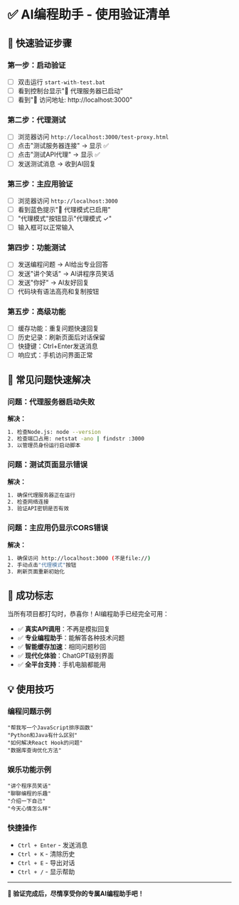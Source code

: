 # ✅ AI编程助手 - 使用验证清单

## 🎯 快速验证步骤

### 第一步：启动验证
- [ ] 双击运行 `start-with-test.bat`
- [ ] 看到控制台显示"🚀 代理服务器已启动"
- [ ] 看到"📱 访问地址: http://localhost:3000"

### 第二步：代理测试
- [ ] 浏览器访问 `http://localhost:3000/test-proxy.html`
- [ ] 点击"测试服务器连接" → 显示 ✅
- [ ] 点击"测试API代理" → 显示 ✅
- [ ] 发送测试消息 → 收到AI回复

### 第三步：主应用验证
- [ ] 浏览器访问 `http://localhost:3000`
- [ ] 看到蓝色提示"🚀 代理模式已启用"
- [ ] "代理模式"按钮显示"代理模式 ✓"
- [ ] 输入框可以正常输入

### 第四步：功能测试
- [ ] 发送编程问题 → AI给出专业回答
- [ ] 发送"讲个笑话" → AI讲程序员笑话
- [ ] 发送"你好" → AI友好回复
- [ ] 代码块有语法高亮和复制按钮

### 第五步：高级功能
- [ ] 缓存功能：重复问题快速回复
- [ ] 历史记录：刷新页面后对话保留
- [ ] 快捷键：Ctrl+Enter发送消息
- [ ] 响应式：手机访问界面正常

## 🚨 常见问题快速解决

### 问题：代理服务器启动失败
**解决：**
```bash
1. 检查Node.js: node --version
2. 检查端口占用: netstat -ano | findstr :3000
3. 以管理员身份运行启动脚本
```

### 问题：测试页面显示错误
**解决：**
```bash
1. 确保代理服务器正在运行
2. 检查网络连接
3. 验证API密钥是否有效
```

### 问题：主应用仍显示CORS错误
**解决：**
```bash
1. 确保访问 http://localhost:3000 (不是file://)
2. 手动点击"代理模式"按钮
3. 刷新页面重新初始化
```

## 🎉 成功标志

当所有项目都打勾时，恭喜你！AI编程助手已经完全可用：

- ✅ **真实API调用**：不再是模拟回复
- ✅ **专业编程助手**：能解答各种技术问题
- ✅ **智能缓存加速**：相同问题秒回
- ✅ **现代化体验**：ChatGPT级别界面
- ✅ **全平台支持**：手机电脑都能用

## 💡 使用技巧

### 编程问题示例
```
"帮我写一个JavaScript排序函数"
"Python和Java有什么区别"
"如何解决React Hook的问题"
"数据库查询优化方法"
```

### 娱乐功能示例
```
"讲个程序员笑话"
"聊聊编程的乐趣"
"介绍一下自己"
"今天心情怎么样"
```

### 快捷操作
- `Ctrl + Enter` - 发送消息
- `Ctrl + K` - 清除历史
- `Ctrl + E` - 导出对话
- `Ctrl + /` - 显示帮助

---

**🎊 验证完成后，尽情享受你的专属AI编程助手吧！**